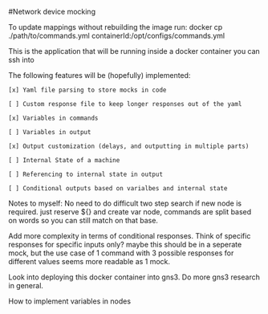 #Network device mocking

To update mappings without rebuilding the image run:
docker cp ./path/to/commands.yml containerId:/opt/configs/commands.yml

This is the application that will be running inside a docker container you can ssh into

The following features will be (hopefully) implemented:

    [x] Yaml file parsing to store mocks in code

    [ ] Custom response file to keep longer responses out of the yaml

    [x] Variables in commands

    [ ] Variables in output

    [x] Output customization (delays, and outputting in multiple parts)

    [ ] Internal State of a machine

    [ ] Referencing to internal state in output

    [ ] Conditional outputs based on varialbes and internal state

Notes to myself:
No need to do difficult two step search if new node is required.
just reserve ${} and create var node, commands are split based on words so you can still match on that base.

Add more complexity in terms of conditional responses. Think of specific responses for specific inputs only?
maybe this should be in a seperate mock, but the use case of 1 command with  3 possible responses for different values seems more readable as 1 mock.

Look into deploying this docker container into gns3.
Do more gns3 research in general.

How to implement variables in nodes